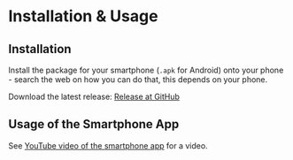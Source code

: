 # Installation & Usage

## Installation

Install the package for your smartphone (`.apk` for Android) onto your phone - search the web
on how you can do that, this depends on your phone.

Download the latest release: [Release at GitHub](https://github.com/Release-Candidate/LunaZodiaco/releases/latest)

## Usage of the Smartphone App

See [YouTube video of the smartphone app](https://www.youtube.com/watch?v=os32KCEqGCk) for a video.
